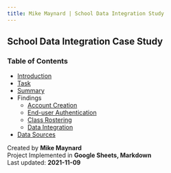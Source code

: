 ```yaml
---
title: Mike Maynard | School Data Integration Study
---
```

## School Data Integration Case Study

### Table of Contents

* [Introduction](intro.html)
* [Task](task.html)
* [Summary](summary.html)
* Findings
  * [Account Creation](account_findings.html)
  * [End-user Authentication](authentication_finding.html)
  * [Class Rostering](rostering_findings.html)
  * [Data Integration](integration_findings.html)
* [Data Sources](data.html)

Created by **Mike Maynard**<BR>
Project Implemented in **Google Sheets, Markdown**<BR>
Last updated:  **2021-11-09**
